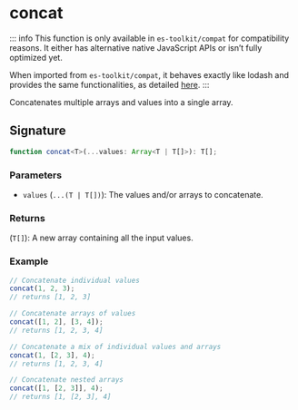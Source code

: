 # concat

::: info
This function is only available in `es-toolkit/compat` for compatibility reasons. It either has alternative native JavaScript APIs or isn’t fully optimized yet.

When imported from `es-toolkit/compat`, it behaves exactly like lodash and provides the same functionalities, as detailed [here](../../../compatibility.md).
:::

Concatenates multiple arrays and values into a single array.

## Signature

```typescript
function concat<T>(...values: Array<T | T[]>): T[];
```

### Parameters

- `values` (`...(T | T[])`): The values and/or arrays to concatenate.

### Returns

(`T[]`): A new array containing all the input values.

### Example

```typescript
// Concatenate individual values
concat(1, 2, 3);
// returns [1, 2, 3]

// Concatenate arrays of values
concat([1, 2], [3, 4]);
// returns [1, 2, 3, 4]

// Concatenate a mix of individual values and arrays
concat(1, [2, 3], 4);
// returns [1, 2, 3, 4]

// Concatenate nested arrays
concat([1, [2, 3]], 4);
// returns [1, [2, 3], 4]
```
